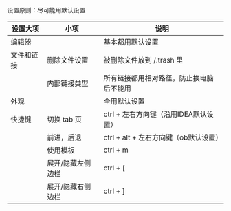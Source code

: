 设置原则：尽可能用默认设置

| 设置大项   | 小项              | 说明                                     |
| ---------- | ----------------- | ---------------------------------------- |
| 编辑器     |                   | 基本都用默认设置                         |
| 文件和链接 | 删除文件设置      | 被删除文件放到 /.trash 里                |
|            | 内部链接类型      | 所有链接都用相对路径，防止换电脑后不能用 |
| 外观       |                   | 全用默认设置                             |
| 快捷键     | 切换 tab 页       | ctrl + 左右方向键（沿用IDEA默认设置）    |
|            | 前进，后退        | ctrl + alt + 左右方向键（ob默认设置）    |
|            | 使用模板          | ctrl + m                                 |
|            | 展开/隐藏左侧边栏 | ctrl + \[                                |
|            | 展开/隐藏右侧边栏 | ctrl + \]                                | 

